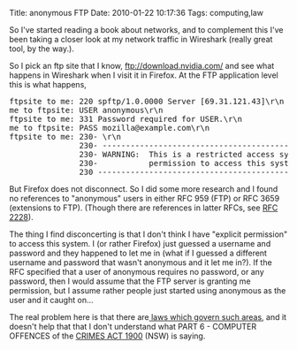Title: anonymous FTP
Date: 2010-01-22 10:17:36
Tags: computing,law

So I've started reading a book about networks, and to complement this I've been taking a closer look at my network traffic in Wireshark (really great tool, by the way.).

So I pick an ftp site that I know, ftp://download.nvidia.com/ and see what happens in Wireshark when I visit it in Firefox. At the FTP application level this is what happens,
<pre>ftpsite to me: 220 spftp/1.0.0000 Server [69.31.121.43]\r\n
me to ftpsite: USER anonymous\r\n
ftpsite to me: 331 Password required for USER.\r\n
me to ftpsite: PASS mozilla@example.com\r\n
ftpsite to me: 230- \r\n
               230- ---------------------------------------------------------------------------\r\n
               230- WARNING:  This is a restricted access system.  If you do not have explicit\r\n
               230-           permission to access this system, please disconnect immediately!\r\n
               230 ----------------------------------------------------------------------------\r\n
</pre>
But Firefox does not disconnect. So I did some more research and I found no references to "anonymous" users in either RFC 959 (FTP) or RFC 3659 (extensions to FTP). (Though there are references in latter RFCs, see <a href="http://tools.ietf.org/html/rfc2228">RFC 2228</a>).

The thing I find disconcerting is that I don't think I have "explicit permission" to access this system. I (or rather Firefox) just guessed a username and password and they happened to let me in (what if I guessed a different username and password that wasn't anonymous and it let me in?). If the RFC specified that a user of anonymous requires no password, or any password, then I would assume that the FTP server is granting me permission, but I assume rather people just started using anonymous as the user and it caught on...

The real problem here is that there are<a href="http://www.austlii.edu.au/au/legis/nsw/consol_act/ca190082/s308h.html"> laws which govern such areas</a>, and it doesn't help that that I don't  understand what PART 6 - COMPUTER OFFENCES of the <a href="http://www.austlii.edu.au/au/legis/nsw/consol_act/ca190082/index.html">CRIMES ACT 1900</a> (NSW) is saying.
<pre>
</pre>